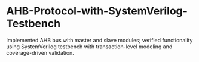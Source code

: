 # AHB-Protocol-with-SystemVerilog-Testbench
Implemented AHB bus with master and slave modules; verified functionality using SystemVerilog testbench with transaction-level modeling and coverage-driven validation.
